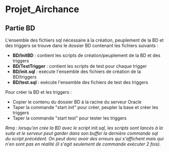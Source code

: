 # Projet_Airchance

## Partie BD

L'ensemble des fichiers sql nécessaire à la création, peuplement de la BD et des triggers se trouve dans le dossier BD contenant les fichiers suivants :

- **BD/InitBD** : contient les scripts de création/peuplement de la BD et des triggers
- **BD/TestTrigger** : contient les scripts de test pour chaque trigger
- **BD/init.sql** : exécute l'ensemble des fichiers de création de la BD/triggers
- **BD/test.sql** : exécute l'ensemble des fichiers de test des triggers

Pour créer la BD et les triggers :
- Copier le contenu du dossier BD à la racine du serveur Oracle
- Taper la commande "start init" pour créer, peupler la base et créer les triggers
- Taper la commande "start test" pour tester les triggers

_Rmq : lorsqu'on crée la BD avec le script init.sql, les scripts sont lancés à la suite et le serveur peut garder dans son buffer la dernière commande sql du script précédent. On peut donc avoir des erreurs qui s'affichent mais qui n'en sont pas en réalité (il s'agit seulement de commande exécuter 2 fois)._